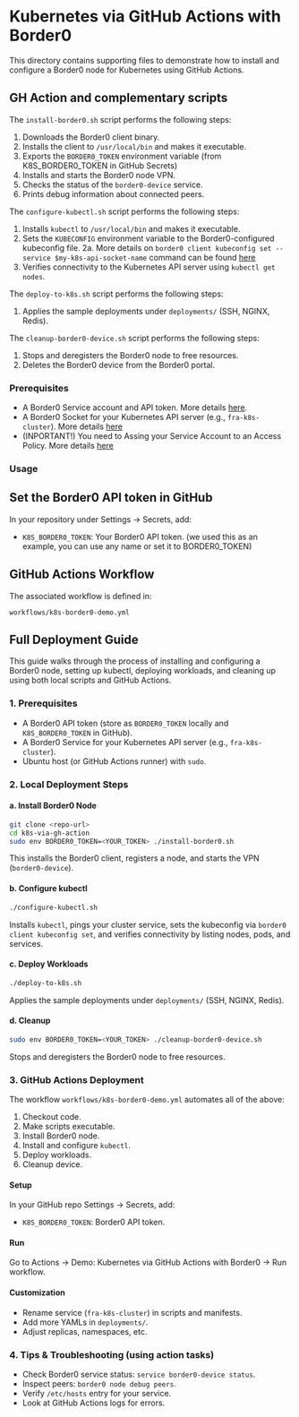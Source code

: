 # Kubernetes via GitHub Actions with Border0

This directory contains supporting files to demonstrate how to install and configure
a Border0 node for Kubernetes using GitHub Actions.

## GH Action and complementary scripts

The `install-border0.sh` script performs the following steps:
1. Downloads the Border0 client binary.
2. Installs the client to `/usr/local/bin` and makes it executable.
3. Exports the `BORDER0_TOKEN` environment variable (from K8S_BORDER0_TOKEN in GitHub Secrets)
4. Installs and starts the Border0 node VPN.
5. Checks the status of the `border0-device` service.
6. Prints debug information about connected peers.

The `configure-kubectl.sh` script performs the following steps:
1. Installs `kubectl` to `/usr/local/bin` and makes it executable.
2. Sets the `KUBECONFIG` environment variable to the Border0-configured kubeconfig file.
2a. More details on `border0 client kubeconfig set --service $my-k8s-api-socket-name` command can be found [here](https://docs.border0.com/docs/kubernetes-api-sockets)
3. Verifies connectivity to the Kubernetes API server using `kubectl get nodes`.

The `deploy-to-k8s.sh` script performs the following steps:
1. Applies the sample deployments under `deployments/` (SSH, NGINX, Redis).

The `cleanup-border0-device.sh` script performs the following steps:
1. Stops and deregisters the Border0 node to free resources.
2. Deletes the Border0 device from the Border0 portal.


### Prerequisites

- A Border0 Service account and API token. More details [here](https://docs.border0.com/docs/service-accounts).
- A Border0 Socket for your Kubernetes API server (e.g., `fra-k8s-cluster`). More details [here](https://docs.border0.com/docs/kubernetes-api-sockets)
- (INPORTANT!) You need to Assing your Service Account to an Access Policy. More details [here](https://docs.border0.com/docs/kubernetes-api-sockets#policy-based-access)

### Usage

## Set the Border0 API token in GitHub

In your repository under Settings → Secrets, add:
- `K8S_BORDER0_TOKEN`: Your Border0 API token. (we used this as an example, you can use any name or set it to BORDER0_TOKEN)


## GitHub Actions Workflow

The associated workflow is defined in:
```
workflows/k8s-border0-demo.yml
```

## Full Deployment Guide

This guide walks through the process of installing and configuring a Border0 node, 
setting up kubectl, deploying workloads, and cleaning up using both local scripts 
and GitHub Actions.

### 1. Prerequisites
 - A Border0 API token (store as `BORDER0_TOKEN` locally and `K8S_BORDER0_TOKEN` in GitHub).
 - A Border0 Service for your Kubernetes API server (e.g., `fra-k8s-cluster`).
 - Ubuntu host (or GitHub Actions runner) with `sudo`.

### 2. Local Deployment Steps

#### a. Install Border0 Node
```bash
git clone <repo-url>
cd k8s-via-gh-action
sudo env BORDER0_TOKEN=<YOUR_TOKEN> ./install-border0.sh
```
This installs the Border0 client, registers a node, and starts the VPN (`border0-device`). 

#### b. Configure kubectl
```bash
./configure-kubectl.sh
```
Installs `kubectl`, pings your cluster service, sets the kubeconfig via `border0 client kubeconfig set`, 
and verifies connectivity by listing nodes, pods, and services.

#### c. Deploy Workloads
```bash
./deploy-to-k8s.sh
```
Applies the sample deployments under `deployments/` (SSH, NGINX, Redis).

#### d. Cleanup
```bash
sudo env BORDER0_TOKEN=<YOUR_TOKEN> ./cleanup-border0-device.sh
```
Stops and deregisters the Border0 node to free resources.

### 3. GitHub Actions Deployment

The workflow `workflows/k8s-border0-demo.yml` automates all of the above:
1. Checkout code.
2. Make scripts executable.
3. Install Border0 node.
4. Install and configure `kubectl`.
5. Deploy workloads.
6. Cleanup device.

#### Setup
In your GitHub repo Settings → Secrets, add:
- `K8S_BORDER0_TOKEN`: Border0 API token.

#### Run
Go to Actions → Demo: Kubernetes via GitHub Actions with Border0 → Run workflow.

#### Customization
- Rename service (`fra-k8s-cluster`) in scripts and manifests.
- Add more YAMLs in `deployments/`.
- Adjust replicas, namespaces, etc.

### 4. Tips & Troubleshooting (using action tasks)
- Check Border0 service status: `service border0-device status`.
- Inspect peers: `border0 node debug peers`.
- Verify `/etc/hosts` entry for your service.
- Look at GitHub Actions logs for errors.
